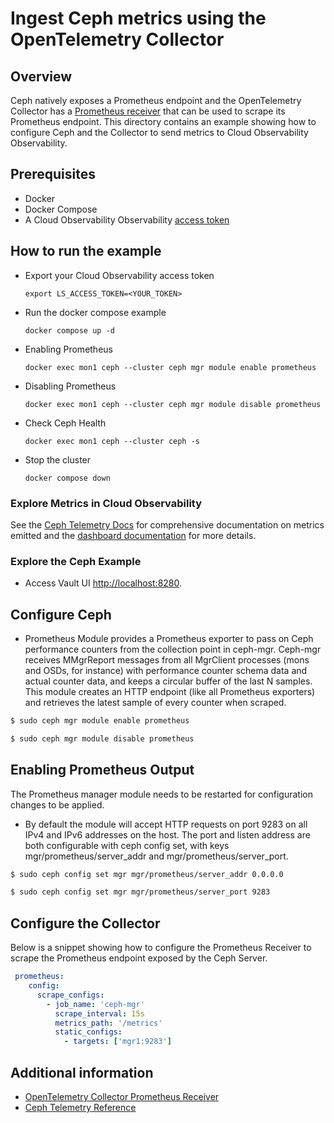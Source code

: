 # Ingest Ceph metrics using the OpenTelemetry Collector

## Overview

 Ceph natively exposes a Prometheus endpoint and the OpenTelemetry Collector has a [Prometheus receiver][otel-prom-receiver] that can be used to scrape its Prometheus endpoint. This directory contains an example showing how to configure Ceph and the Collector to send metrics to Cloud Observability Observability.

## Prerequisites

* Docker
* Docker Compose
* A Cloud Observability Observability [access token][ls-docs-access-token]

## How to run the example

* Export your Cloud Observability access token
  ```
  export LS_ACCESS_TOKEN=<YOUR_TOKEN>
  ```
* Run the docker compose example
  ```
  docker compose up -d
  ```
* Enabling Prometheus
  ```
  docker exec mon1 ceph --cluster ceph mgr module enable prometheus
  ```
* Disabling Prometheus
  ```
  docker exec mon1 ceph --cluster ceph mgr module disable prometheus
  ```
* Check Ceph Health
  ```
  docker exec mon1 ceph --cluster ceph -s
  ```
* Stop the cluster
  ```
  docker compose down
  ```

### Explore Metrics in Cloud Observability

See the [Ceph Telemetry Docs][ceph-docs-prometheus] for comprehensive documentation on metrics emitted and the [dashboard documentation][ls-docs-dashboards] for more details.

### Explore the Ceph Example

* Access Vault UI [http://localhost:8280](http://localhost:8280).


## Configure Ceph

- Prometheus Module provides a Prometheus exporter to pass on Ceph performance counters from the collection point in ceph-mgr. Ceph-mgr receives MMgrReport messages from all MgrClient processes (mons and OSDs, for instance) with performance counter schema data and actual counter data, and keeps a circular buffer of the last N samples. This module creates an HTTP endpoint (like all Prometheus exporters) and retrieves the latest sample of every counter when scraped.

```sh
$ sudo ceph mgr module enable prometheus
```
```sh
$ sudo ceph mgr module disable prometheus
```

## Enabling Prometheus Output  

The Prometheus manager module needs to be restarted for configuration changes to be applied.

- By default the module will accept HTTP requests on port 9283 on all IPv4 and IPv6 addresses on the host. The port and listen address are both configurable with ceph config set, with keys mgr/prometheus/server_addr and mgr/prometheus/server_port. 

```sh
$ sudo ceph config set mgr mgr/prometheus/server_addr 0.0.0.0
```
```sh
$ sudo ceph config set mgr mgr/prometheus/server_port 9283
```

## Configure the Collector

Below is a snippet showing how to configure the Prometheus Receiver to scrape the Prometheus endpoint exposed by the Ceph Server.

```yaml
 prometheus:
    config:
      scrape_configs:
        - job_name: 'ceph-mgr'
          scrape_interval: 15s
          metrics_path: '/metrics'
          static_configs:
            - targets: ['mgr1:9283']

```

## Additional information

- [OpenTelemetry Collector Prometheus Receiver][otel-prom-receiver]
- [Ceph Telemetry Reference][ceph-docs-prometheus]

[ls-docs-access-token]: https://docs.lightstep.com/docs/create-and-manage-access-tokens
[ls-docs-dashboards]: https://docs.lightstep.com/docs/create-and-manage-dashboards
[otel-prom-receiver]: https://github.com/open-telemetry/opentelemetry-collector-contrib/tree/main/receiver/prometheusreceiver
[ceph-docs-prometheus]: https://docs.ceph.com/en/quincy/mgr/prometheus/